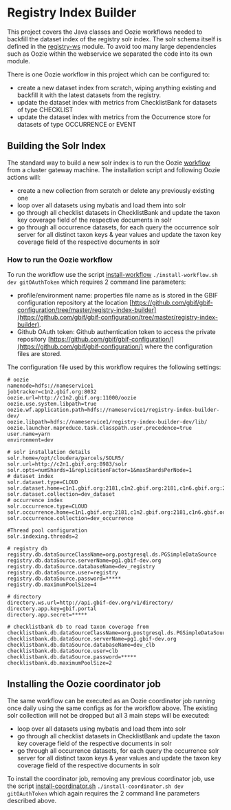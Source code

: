 # Registry Index Builder

This project covers the Java classes and Oozie workflows needed to backfill the dataset index of the registry solr index. 
The solr schema itself is defined in the [registry-ws](../registry-ws/src/main/resources/solr/) module. 
To avoid too many large dependencies such as Oozie within the webservice we separated the code into its own module.

There is one Oozie workflow in this project which can be configured to:
 - create a new dataset index from scratch, wiping anything existing and backfill it with the latest datasets from the registry.
 - update the dataset index with metrics from ChecklistBank for datasets of type CHECKLIST
 - update the dataset index with metrics from the Occurrence store for datasets of type OCCURRENCE or EVENT

## Building the Solr Index
The standard way to build a new solr index is to run the Oozie [workflow](src/main/resources/dataset-backfill/workflow.xml) from a cluster gateway machine. The installation script and following Oozie actions will:

 - create a new collection from scratch or delete any previously existing one
 - loop over all datasets using mybatis and load them into solr
 - go through all checklist datasets in ChecklistBank and update the taxon key coverage field of the respective documents in solr
 - go through all occurrence datasets, for each query the occurrence solr server for all distinct taxon keys & year values and update the taxon key coverage field of the respective documents in solr


### How to run the Oozie workflow
To run the workflow use the script [install-workflow](install-workflow.sh)  ```./install-workflow.sh dev gitOAuthToken``` which requires 2 command line parameters:
  
 - profile/environment name: properties file name as is stored in the GBIF configuration repository at the location [https://github.com/gbif/gbif-configuration/tree/master/registry-index-builder](https://github.com/gbif/gbif-configuration/tree/master/registry-index-builder).
 - Github OAuth token: Github authentication token to access the private repository [https://github.com/gbif/gbif-configuration/](https://github.com/gbif/gbif-configuration/) where the configuration files are stored.

The configuration file used by this workflow requires the following settings:
  
```
# oozie
namenode=hdfs://nameservice1
jobtracker=c1n2.gbif.org:8032
oozie.url=http://c1n2.gbif.org:11000/oozie
oozie.use.system.libpath=true
oozie.wf.application.path=hdfs://nameservice1/registry-index-builder-dev/
oozie.libpath=hdfs://nameservice1/registry-index-builder-dev/lib/
oozie.launcher.mapreduce.task.classpath.user.precedence=true
user.name=yarn
environment=dev

# solr installation details
solr.home=/opt/cloudera/parcels/SOLR5/
solr.url=http://c2n1.gbif.org:8983/solr
solr.opts=numShards=1&replicationFactor=1&maxShardsPerNode=1
# dataset index
solr.dataset.type=CLOUD
solr.dataset.home=c1n1.gbif.org:2181,c1n2.gbif.org:2181,c1n6.gbif.org:2181/solr5dev
solr.dataset.collection=dev_dataset
# occurrence index
solr.occurrence.type=CLOUD
solr.occurrence.home=c1n1.gbif.org:2181,c1n2.gbif.org:2181,c1n6.gbif.org:2181/solr5dev
solr.occurrence.collection=dev_occurrence

#Thread pool configuration
solr.indexing.threads=2

# registry db
registry.db.dataSourceClassName=org.postgresql.ds.PGSimpleDataSource
registry.db.dataSource.serverName=pg1.gbif-dev.org
registry.db.dataSource.databaseName=dev_registry
registry.db.dataSource.user=registry
registry.db.dataSource.password=*****
registry.db.maximumPoolSize=4

# directory
directory.ws.url=http://api.gbif-dev.org/v1/directory/
directory.app.key=gbif.portal
directory.app.secret=*****

# checklistbank db to read taxon coverage from
checklistbank.db.dataSourceClassName=org.postgresql.ds.PGSimpleDataSource
checklistbank.db.dataSource.serverName=pg1.gbif-dev.org
checklistbank.db.dataSource.databaseName=dev_clb
checklistbank.db.dataSource.user=clb
checklistbank.db.dataSource.password=*****
checklistbank.db.maximumPoolSize=2
```

## Installing the Oozie coordinator job
The same workflow can be executed as an Oozie coordinator job running once daily using the same configs as for the workflow above.
The existing solr collection will not be dropped but all 3 main steps will be executed:
  - loop over all datasets using mybatis and load them into solr
  - go through all checklist datasets in ChecklistBank and update the taxon key coverage field of the respective documents in solr
  - go through all occurrence datasets, for each query the occurrence solr server for all distinct taxon keys & year values and update the taxon key coverage field of the respective documents in solr

To install the coordinator job, removing any previous coordinator job, 
use the script [install-coordinator.sh](install-coordinator.sh)  ```./install-coordinator.sh dev gitOAuthToken``` which again requires the 2 command line parameters described above.
